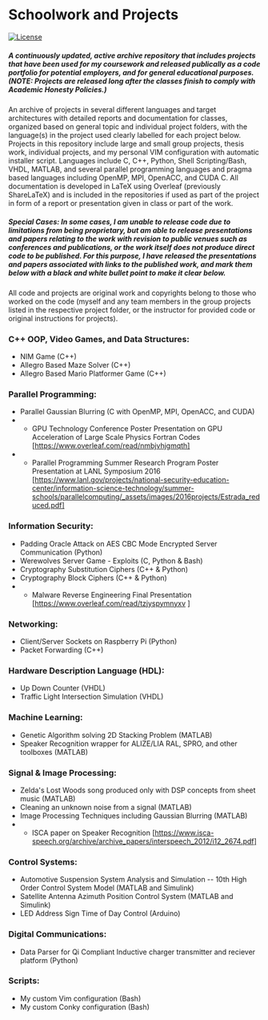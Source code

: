 # Schoolwork and Projects
[![License](https://img.shields.io/badge/License-Apache%202.0-blue.svg)](https://github.com/estradjm/Class-Work/blob/master/LICENSE.md)
##### A continuously updated, active archive repository that includes projects that have been used for my coursework and released publically as a code portfolio for potential employers, and for general educational purposes. (NOTE: Projects are released long after the classes finish to comply with Academic Honesty Policies.)

An archive of projects in several different languages and target architectures with detailed reports and documentation for classes, organized based on general topic and individual project folders, with the language(s) in the project used clearly labelled for each project below. Projects in this repository include large and small group projects, thesis work, individual projects, and my personal VIM configuration with automatic installer script. Languages include C, C++, Python, Shell Scripting/Bash, VHDL, MATLAB, and several parallel programming languages and pragma based languages including OpenMP, MPI, OpenACC, and CUDA C. All documentation is developed in LaTeX using Overleaf (previously ShareLaTeX) and is included in the repositories if used as part of the project in form of a report or presentation given in class or part of the work. 

##### Special Cases: In some cases, I am unable to release code due to limitations from being proprietary, but am able to release presentations and papers relating to the work with revision to public venues such as conferences and publications, or the work itself does not produce direct code to be published. For this purpose, I have released the presentations and papers associated with links to the published work, and mark them below with a black and white bullet point to make it clear below.

All code and projects are original work and copyrights belong to those who worked on the code (myself and any team members in the group projects listed in the respective project folder, or the instructor for provided code or original instructions for projects).

### C++ OOP, Video Games, and Data Structures:
- NIM Game (C++)
- Allegro Based Maze Solver (C++)
- Allegro Based Mario Platformer Game (C++)

### Parallel Programming:
- Parallel Gaussian Blurring (C with OpenMP, MPI, OpenACC, and CUDA) 
- * GPU Technology Conference Poster Presentation on GPU Acceleration of Large Scale Physics Fortran Codes [https://www.overleaf.com/read/nmbjvhjgmqth]
- * Parallel Programming Summer Research Program Poster Presentation at LANL Symposium 2016 [https://www.lanl.gov/projects/national-security-education-center/information-science-technology/summer-schools/parallelcomputing/_assets/images/2016projects/Estrada_reduced.pdf]

### Information Security:
- Padding Oracle Attack on AES CBC Mode Encrypted Server Communication (Python)
- Werewolves Server Game - Exploits (C, Python & Bash)
- Cryptography Substitution Ciphers (C++ & Python)
- Cryptography Block Ciphers (C++ & Python)
- * Malware Reverse Engineering Final Presentation [https://www.overleaf.com/read/tzjyspymnyxv ]
 
### Networking:
- Client/Server Sockets on Raspberry Pi (Python)
- Packet Forwarding (C++)

### Hardware Description Language (HDL):
- Up Down Counter (VHDL)
- Traffic Light Intersection Simulation (VHDL)

### Machine Learning:
- Genetic Algorithm solving 2D Stacking Problem (MATLAB)
- Speaker Recognition wrapper for ALIZE/LIA RAL, SPRO, and other toolboxes (MATLAB)

### Signal & Image Processing: 
- Zelda's Lost Woods song produced only with DSP concepts from sheet music (MATLAB)
- Cleaning an unknown noise from a signal (MATLAB)
- Image Processing Techniques including Gaussian Blurring (MATLAB)
- * ISCA paper on Speaker Recognition [https://www.isca-speech.org/archive/archive_papers/interspeech_2012/i12_2674.pdf]

### Control Systems:
- Automotive Suspension System Analysis and Simulation -- 10th High Order Control System Model (MATLAB and Simulink)
- Satellite Antenna Azimuth Position Control System (MATLAB and Simulink)
- LED Address Sign Time of Day Control (Arduino)

### Digital Communications: 
- Data Parser for Qi Compliant Inductive charger transmitter and reciever platform (Python)

### Scripts: 
- My custom Vim configuration (Bash)
- My custom Conky configuration (Bash)

